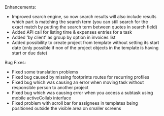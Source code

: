 Enhancements:

* Improved search engine, so now search results will also include results which part is matching the search term (you can still search for the exact match by putting the search term between quotes in search field)
* Added API call for listing time & expenses entries for a task
* Added 'by client' as group by option in invoices list
* Added possibility to create project from template without setting its start date (only possible if non of the project objects in the template is having start or due date)

Bug Fixes:

* Fixed some translation problems
* Fixed bug caused by missing footprints routes for recurring profiles
* Fixed bug which was causing an error when moving task without responsible person to another project
* Fixed bug which was causing error when you access a subtask using mobile activeCollab interface
* Fixed problem with scroll bar for assignees in templates being positioned outside the visible area on smaller screens